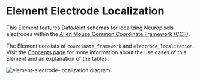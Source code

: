 # Element Electrode Localization

This Element features DataJoint schemas for localizing Neuropixels electrodes within the [Allen Mouse Common Coordinate Framework (CCF)](http://atlas.brain-map.org/).

The Element consists of `coordinate_framework` and `electrode_localization`. Visit the [Concepts page](./concepts.md) for more information about the use cases of this Element and an explanation of the tables. 

![element-electrode-localization diagram](https://raw.githubusercontent.com/datajoint/element-electrode-localization/main/images/diagram_electrode_localization.svg)
